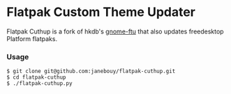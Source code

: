 # Flatpak Custom Theme Updater

Flatpak Cuthup is a fork of hkdb's [gnome-ftu](https://github.com/hkdb/gnome-ftu) that also updates freedesktop Platform flatpaks.

### Usage

```
$ git clone git@github.com:janebouy/flatpak-cuthup.git
$ cd flatpak-cuthup
$ ./flatpak-cuthup.py
```
